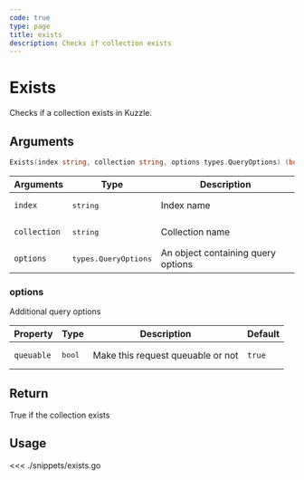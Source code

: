 ```yaml
---
code: true
type: page
title: exists
description: Checks if collection exists
---
```


# Exists

Checks if a collection exists in Kuzzle.

## Arguments

```go
Exists(index string, collection string, options types.QueryOptions) (bool, error)
```

| Arguments    | Type               | Description
| ------------ | ------------------ | ---------------------------------- |
| `index`      | <pre>string</pre>             | Index name                         |
| `collection` | <pre>string</pre>             | Collection name                    |
| `options`    | <pre>types.QueryOptions</pre> | An object containing query options |

### **options**

Additional query options

| Property   | Type | Description                       | Default |
| ---------- | ---- | --------------------------------- | ------- |
| `queuable` | <pre>bool</pre> | Make this request queuable or not | `true`  |

## Return

True if the collection exists

## Usage

<<< ./snippets/exists.go
